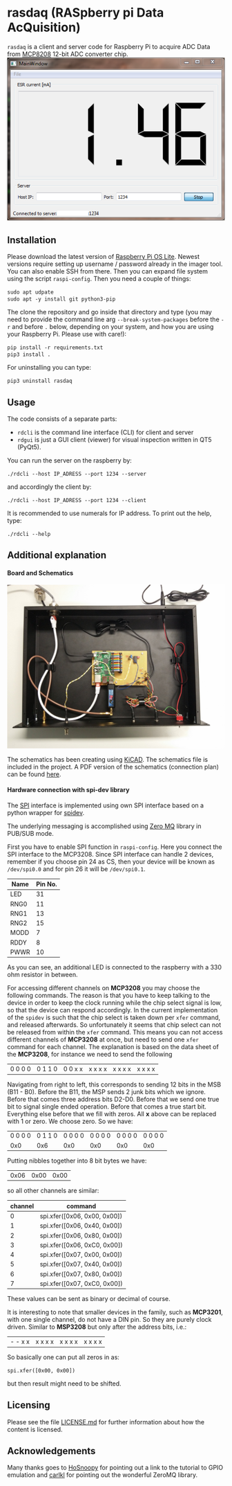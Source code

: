 # rasdaq (RASpberry pi Data AcQuisition)

`rasdaq` is a client and server code for Raspberry Pi to acquire ADC Data from [MCP8208](http://www.microchip.com/wwwproducts/en/MCP3208) 12-bit ADC converter chip.
![rdgui](https://raw.githubusercontent.com/xaratustrah/rasdaq/main/rdgui/rsrc/screenshot.png)


## Installation
Please download the latest version of [Raspberry Pi OS Lite](https://www.raspberrypi.com/software/). Newest versions require setting up username / password already in the imager tool. You can also enable SSH from there. Then you can expand file system using the script `raspi-config`. Then you need a couple of things:

```
sudo apt udpate
sudo apt -y install git python3-pip
```

The clone the repository and go inside that directory and type (you may need to provide the command line arg `--break-system-packages` before the `-r` and before `.` below, depending on your system, and how you are using your Raspberry Pi. Please use with care!):

```
pip install -r requirements.txt
pip3 install .
```

For uninstalling you can type:

```
pip3 uninstall rasdaq
```


## Usage

The code consists of a separate parts:
 
* `rdcli` is the command line interface (CLI) for client and server
* `rdgui` is just a GUI client (viewer) for visual inspection written in QT5 (PyQt5).


You can run the server on the raspberry by:

    ./rdcli --host IP_ADRESS --port 1234 --server

and accordingly the client by:

    ./rdcli --host IP_ADRESS --port 1234 --client

It is recommended to use numerals for IP address.
To print out the help, type:

    ./rdcli --help



## Additional explanation

#### Board and Schematics

![rasdaq](https://raw.githubusercontent.com/xaratustrah/rasdaq/main/rdgui/rsrc/rasdaq_case.jpg)


The schematics has been creating using [KiCAD](https://www.kicad.org/). The schematics file is included in the project. A PDF version of the schematics (connection plan) can be found [here](https://raw.githubusercontent.com/xaratustrah/rasdaq/main/rdgui/rsrc/rasdaq.kicad_sch.pdf).


#### Hardware connection with **spi-dev** library

The [SPI](https://en.wikipedia.org/wiki/Serial_Peripheral_Interface_Bus) interface is implemented using own SPI interface based on a python wrapper for [spidev](https://github.com/doceme/py-spidev). 

The underlying messaging is accomplished using [Zero MQ](http://zeromq.org/) library in PUB/SUB mode.

First you have to enable SPI function in `raspi-config`. Here you connect the SPI interface to the MCP3208. Since SPI interface can handle 2 devices, remember if you choose pin 24 as CS, then your device will be known as `/dev/spi0.0` and for pin 26 it will be `/dev/spi0.1`. 


| Name | Pin No. |
|------|---------|
| LED  | 31      |
| RNG0 | 11      |
| RNG1 | 13      |
| RNG2 | 15      |
| MODD | 7       |
| RDDY | 8       |
| PWWR | 10      |


As you can see, an additional LED is connected to the raspberry with a 330 ohm resistor in between.

For accessing different channels on **MCP3208** you may choose the following commands. The reason is that you have to keep talking to the device in order to keep the clock running while the chip select signal is low, so that the device can respond accordingly. In the current implementation of the `spidev` is such that the chip select is taken down per `xfer` command, and released afterwards. So unfortunately it seems that chip select can not be released from within the `xfer` command. This means you can not access different channels of **MCP3208** at once, but need to send one `xfer` command for each channel. The explanation is based on the data sheet of the **MCP3208**, for instance we need to send the following 

|    |    |    |    |    |    |
|----|----|----|----|----|----|
|0 0 0 0|0 1 1 0|0 0 x x|x x x x|x x x x|x x x x|

Navigating from right to left, this corresponds to sending 12 bits in the MSB (B11 - B0). Before the B11, the MSP sends 2 junk bits which we ignore. Before that comes three address bits D2-D0. Before that we send one true bit to signal single ended operation. Before that comes a true start bit. Everything else before that we fill with zeros. All **x** above can be replaced with 1 or zero. We choose zero. So we have:

|    |    |    |    |    |    |
|----|----|----|----|----|----|
|0 0 0 0|0 1 1 0|0 0 0 0|0 0 0 0|0 0 0 0|0 0 0 0|
|   0x0 |  0x6  | 0x0   |  0x0  | 0x0   | 0x0   |

Putting nibbles together into 8 bit bytes we have:

|    |    |    |
|----|----|----|
| 0x06   | 0x00   | 0x00   |


so all other channels are similar:


| channel | command                     |
|---------|-----------------------------|
| 0       |spi.xfer([0x06, 0x00, 0x00]) |
| 1       |spi.xfer([0x06, 0x40, 0x00]) |
| 2       |spi.xfer([0x06, 0x80, 0x00]) |
| 3       |spi.xfer([0x06, 0xC0, 0x00]) |
| 4       |spi.xfer([0x07, 0x00, 0x00]) |
| 5       |spi.xfer([0x07, 0x40, 0x00]) |
| 6       |spi.xfer([0x07, 0x80, 0x00]) |
| 7       |spi.xfer([0x07, 0xC0, 0x00]) |

These values can be sent as binary or decimal of course.

It is interesting to note that smaller devices in the family, such as **MCP3201**, with one single channel, do not have a DIN pin. So they are purely clock driven. Similar to **MSP3208** but only after the address bits, i.e.:

|    |    |    |    |
|----|----|----|----|
- - x x|x x x x|x x x x|x x x x|

So basically one can put all zeros in as:

	spi.xfer([0x00, 0x00])

but then result might need to be shifted.

## Licensing

Please see the file [LICENSE.md](./LICENSE.md) for further information about how the content is licensed.

## Acknowledgements
Many thanks goes to [HoSnoopy](https://github.com/HoSnoopy) for pointing out a link to the tutorial to GPIO emulation and [carlkl](https://github.com/carlkl) for pointing out the wonderful ZeroMQ library.
